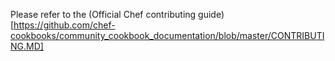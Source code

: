 Please refer to the (Official Chef contributing guide)[https://github.com/chef-cookbooks/community_cookbook_documentation/blob/master/CONTRIBUTING.MD]
